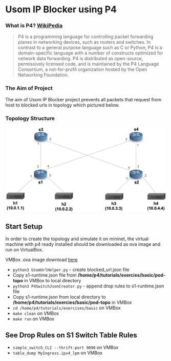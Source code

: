 # Usom IP Blocker using P4

### What is P4? [WikiPedia](https://en.wikipedia.org/wiki/P4_(programming_language))
> P4 is a programming language for controlling packet forwarding planes in networking devices, such as routers and switches. In contrast to a general purpose language such as C or Python, P4 is a domain-specific language with a number of constructs optimized for network data forwarding. P4 is distributed as open-source, permissively licensed code, and is maintained by the P4 Language Consortium, a not-for-profit organization hosted by the Open Networking Foundation. 

### The Aim of Project
The aim of Usom IP Blocker project prevents all packets that request from host to blocked urls in topology which pictured below. 

### Topology Structure
![Topo Image](topoloji.png)

## Start Setup

In order to create the topology and simulate it on mininet, the virtual machine with p4 ready installed should be downloaded as ova image and run on VirtualBox.

VMBox .ova image download [here](https://drive.google.com/file/d/1ZkE5ynJrASMC54h0aqDwaCOA0I4i48AC/view)

* ``` python3 UsomUrlHelper.py ``` - create blocked_url.json file
* Copy s1-runtime.json file from **/home/p4/tutorials/exercies/basic/pod-topo** in VMBox to local directory
* ``` python3 P4SwitchJsonCreator.py ``` - append drop rules to s1-runtime.json file
* Copy s1-runtime.json from local directory to **/home/p4/tutorials/exercies/basic/pod-topo** in VMBox
* ``` cd /home/p4/tutorials/exercises/basic ``` on VMBox
* ``` make clean ``` on VMBox
* ``` make run ``` on VMBox

## See Drop Rules on S1 Switch Table Rules
* ``` simple_switch_CLI --thrift-port 9090 ``` on VMBox
* ``` table_dump MyIngress.ipv4_lpm ``` on VMBox
